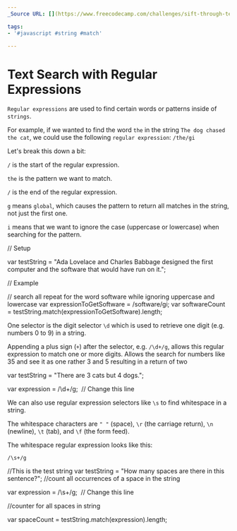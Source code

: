 ```yaml
---
_Source URL: [](https://www.freecodecamp.com/challenges/sift-through-text-with-regular-expressions)._

tags: 
- '#javascript #string #match'

---
```


# Text Search with Regular Expressions


`Regular expressions` are used to find certain words or patterns inside of `strings`.

For example, if we wanted to find the word `the` in the string `The dog chased the cat`, we could use the following `regular expression`: `/the/gi`

Let's break this down a bit:

`/` is the start of the regular expression.

`the` is the pattern we want to match.

`/` is the end of the regular expression.

`g` means `global`, which causes the pattern to return all matches in the string, not just the first one.

`i` means that we want to ignore the case (uppercase or lowercase) when searching for the pattern. 

// Setup

var testString = "Ada Lovelace and Charles Babbage designed the first computer and the software that would have run on it.";

// Example

// search all repeat for the word software while ignoring uppercase and lowercase
var expressionToGetSoftware = /software/gi;
var softwareCount = testString.match(expressionToGetSoftware).length;

One selector is the digit selector `\d` which is used to retrieve one digit (e.g. numbers 0 to 9) in a string.

Appending a plus sign (`+`) after the selector, e.g. `/\d+/g`, allows this regular expression to match one or more digits.
Allows the search for numbers like 35 and see it as one rather 3 and 5 resulting in a return of two

var testString = "There are 3 cats but 4 dogs.";

var expression = /\\d+/g;  // Change this line

We can also use regular expression selectors like `\s` to find whitespace in a string.

The whitespace characters are `" "` (space), `\r` (the carriage return), `\n` (newline), `\t` (tab), and `\f` (the form feed).

The whitespace regular expression looks like this:

`/\s+/g`

//This is the test string
var testString = "How many spaces are there in this sentence?";
//count all occurrences of a space in the string

var expression = /\\s+/g;  // Change this line

//counter for all spaces in string

var spaceCount = testString.match(expression).length;

